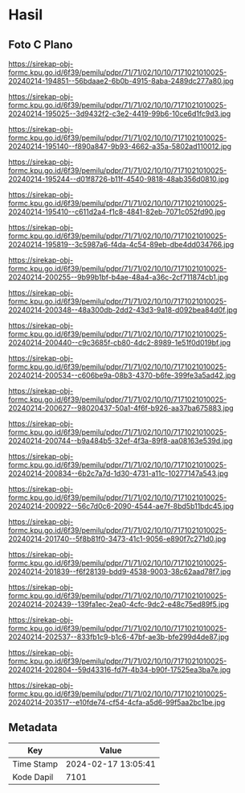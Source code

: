 # Hasil

## Foto C Plano

https://sirekap-obj-formc.kpu.go.id/6f39/pemilu/pdpr/71/71/02/10/10/7171021010025-20240214-194851--56bdaae2-6b0b-4915-8aba-2489dc277a80.jpg

https://sirekap-obj-formc.kpu.go.id/6f39/pemilu/pdpr/71/71/02/10/10/7171021010025-20240214-195025--3d9432f2-c3e2-4419-99b6-10ce6d1fc9d3.jpg

https://sirekap-obj-formc.kpu.go.id/6f39/pemilu/pdpr/71/71/02/10/10/7171021010025-20240214-195140--f890a847-9b93-4662-a35a-5802ad110012.jpg

https://sirekap-obj-formc.kpu.go.id/6f39/pemilu/pdpr/71/71/02/10/10/7171021010025-20240214-195244--d01f8726-b11f-4540-9818-48ab356d0810.jpg

https://sirekap-obj-formc.kpu.go.id/6f39/pemilu/pdpr/71/71/02/10/10/7171021010025-20240214-195410--c611d2a4-f1c8-4841-82eb-7071c052fd90.jpg

https://sirekap-obj-formc.kpu.go.id/6f39/pemilu/pdpr/71/71/02/10/10/7171021010025-20240214-195819--3c5987a6-f4da-4c54-89eb-dbe4dd034766.jpg

https://sirekap-obj-formc.kpu.go.id/6f39/pemilu/pdpr/71/71/02/10/10/7171021010025-20240214-200255--9b99b1bf-b4ae-48a4-a36c-2cf711874cb1.jpg

https://sirekap-obj-formc.kpu.go.id/6f39/pemilu/pdpr/71/71/02/10/10/7171021010025-20240214-200348--48a300db-2dd2-43d3-9a18-d092bea84d0f.jpg

https://sirekap-obj-formc.kpu.go.id/6f39/pemilu/pdpr/71/71/02/10/10/7171021010025-20240214-200440--c9c3685f-cb80-4dc2-8989-1e51f0d019bf.jpg

https://sirekap-obj-formc.kpu.go.id/6f39/pemilu/pdpr/71/71/02/10/10/7171021010025-20240214-200534--c606be9a-08b3-4370-b6fe-399fe3a5ad42.jpg

https://sirekap-obj-formc.kpu.go.id/6f39/pemilu/pdpr/71/71/02/10/10/7171021010025-20240214-200627--98020437-50a1-4f6f-b926-aa37ba675883.jpg

https://sirekap-obj-formc.kpu.go.id/6f39/pemilu/pdpr/71/71/02/10/10/7171021010025-20240214-200744--b9a484b5-32ef-4f3a-89f8-aa08163e539d.jpg

https://sirekap-obj-formc.kpu.go.id/6f39/pemilu/pdpr/71/71/02/10/10/7171021010025-20240214-200834--6b2c7a7d-1d30-4731-a11c-10277147a543.jpg

https://sirekap-obj-formc.kpu.go.id/6f39/pemilu/pdpr/71/71/02/10/10/7171021010025-20240214-200922--56c7d0c6-2090-4544-ae7f-8bd5b11bdc45.jpg

https://sirekap-obj-formc.kpu.go.id/6f39/pemilu/pdpr/71/71/02/10/10/7171021010025-20240214-201740--5f8b81f0-3473-41c1-9056-e890f7c271d0.jpg

https://sirekap-obj-formc.kpu.go.id/6f39/pemilu/pdpr/71/71/02/10/10/7171021010025-20240214-201839--f6f28139-bdd9-4538-9003-38c62aad78f7.jpg

https://sirekap-obj-formc.kpu.go.id/6f39/pemilu/pdpr/71/71/02/10/10/7171021010025-20240214-202439--139fa1ec-2ea0-4cfc-9dc2-e48c75ed89f5.jpg

https://sirekap-obj-formc.kpu.go.id/6f39/pemilu/pdpr/71/71/02/10/10/7171021010025-20240214-202537--833fb1c9-b1c6-47bf-ae3b-bfe299d4de87.jpg

https://sirekap-obj-formc.kpu.go.id/6f39/pemilu/pdpr/71/71/02/10/10/7171021010025-20240214-202804--59d43316-fd7f-4b34-b90f-17525ea3ba7e.jpg

https://sirekap-obj-formc.kpu.go.id/6f39/pemilu/pdpr/71/71/02/10/10/7171021010025-20240214-203517--e10fde74-cf54-4cfa-a5d6-99f5aa2bc1be.jpg


## Metadata

| Key        | Value               |
| ---------- | ------------------- |
| Time Stamp | 2024-02-17 13:05:41 |
| Kode Dapil | 7101                |



